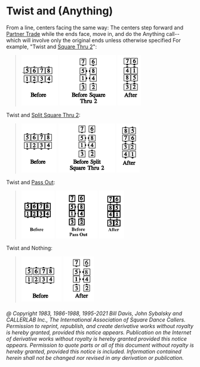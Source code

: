 
# Twist and (Anything)

From a line, centers facing the
same way: The centers step forward and [Partner Trade](../b2/trade.md)
while the ends face, move in, and do the Anything call--
which will involve only the original ends unless otherwise
specified For example, "Twist and [Square Thru 2](../b1/square_thru.md)":

> 
> ![alt](twist_and_anything_1a.png)
> ![alt](twist_and_anything_1b.png)
> ![alt](twist_and_anything_1c.png)
> 

Twist and [Split Square Thru 2](../a1/split_square_thru.md):

> 
> ![alt](twist_and_anything_2a.png)
> ![alt](twist_and_anything_2b.png)
> ![alt](twist_and_anything_2c.png)
> 

Twist and [Pass Out](../a1/pass_out.md):

> 
> ![alt](twist_and_anything_3a.png)
> ![alt](twist_and_anything_3b.png)
> ![alt](twist_and_anything_3c.png)
> 

Twist and Nothing:

> 
> ![alt](twist_and_anything_4a.png)
> ![alt](twist_and_anything_4b.png)
> 

###### @ Copyright 1983, 1986-1988, 1995-2021 Bill Davis, John Sybalsky and CALLERLAB Inc., The International Association of Square Dance Callers. Permission to reprint, republish, and create derivative works without royalty is hereby granted, provided this notice appears. Publication on the Internet of derivative works without royalty is hereby granted provided this notice appears. Permission to quote parts or all of this document without royalty is hereby granted, provided this notice is included. Information contained herein shall not be changed nor revised in any derivation or publication.
